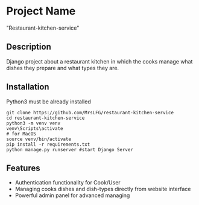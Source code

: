 # Project Name

"Restaurant-kitchen-service" 

## Description

Django project about a restaurant kitchen in which the cooks manage what dishes they prepare and what types they are.

## Installation

Python3 must be already installed

```shell
git clone https://github.com/MrsLFG/restaurant-kitchen-service
cd restaurant-kitchen-service
python3 -m venv venv
venv\Scripts\activate 
# for MacOS
source venv/bin/activate
pip install -r requirements.txt
python manage.py runserver #start Django Server
```

## Features

* Authentication functionality for Cook/User
* Managing cooks dishes and dish-types directly from website interface
* Powerful admin panel for advanced managing

